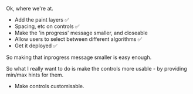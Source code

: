 Ok, where we're at. 

- Add the paint layers ✅
- Spacing, etc on controls ✅
- Make the 'in progress' message smaller, and closeable
- Allow users to select between different algorithms ✅
- Get it deployed ✅


So making that inprogress message smaller is easy enough. 

So what I really want to do is make the controls more usable - by providing min/max hints for them.

- Make controls customisable. 

